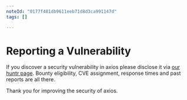 ```yaml
---
noteId: "0177f481db9611eeb71d8d3ca991147d"
tags: []

---
```


# Reporting a Vulnerability

If you discover a security vulnerability in axios please disclose it via [our huntr page](https://huntr.dev/repos/axios/axios/). Bounty eligibility, CVE assignment, response times and past reports are all there.


Thank you for improving the security of axios.
